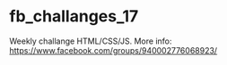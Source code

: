 # fb_challanges_17
Weekly challange HTML/CSS/JS. More info: https://www.facebook.com/groups/940002776068923/
